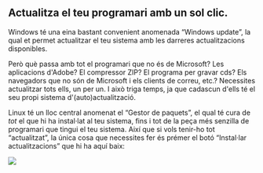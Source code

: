



<h2>Actualitza el teu programari amb un sol clic.</h2>

Windows té una eina bastant convenient anomenada “Windows update”, la qual et permet actualitzar el teu sistema amb les darreres actualitzacions disponibles.

Però què passa amb tot el programari que no és de Microsoft? Les aplicacions d'Adobe? El compressor ZIP? El programa per gravar cds? Els navegadors que no són de Microsoft i els clients de correu, etc.? Necessites actualitzar tots ells, un per un. I això triga temps, ja que cadascun d'ells té el seu propi sistema d'(auto)actualització.

Linux té un lloc central anomenat el “Gestor de paquets”, el qual té cura de <i>tot</i> el que hi ha instal·lat al teu sistema, fins i tot de la peça més senzilla de programari que tingui el teu sistema. Així que si vols tenir-ho tot “actualitzat”, la única cosa que necessites fer és prémer el botó “Instal·lar actualitzacions” que hi ha aquí baix:

<img src="Images/global_update.png" />




